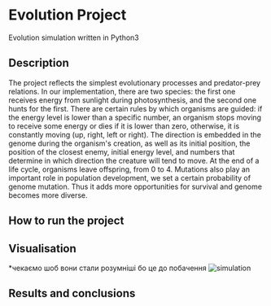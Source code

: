 # Evolution Project
Evolution simulation written in Python3
## Description
The project reflects the simplest evolutionary processes and predator-prey relations. In our implementation, there are two species: the first one receives energy from sunlight during photosynthesis, and the second one hunts for the first. There are certain rules by which organisms are guided: if the energy level is lower than a specific number, an organism stops moving to receive some energy or dies if it is lower than zero, otherwise, it is constantly moving (up, right, left or right). The direction is embedded in the genome during the organism's creation, as well as its initial position, the position of the closest enemy, initial energy level, and numbers that determine in which direction the creature will tend to move. At the end of a life cycle, organisms leave offspring, from 0 to 4. Mutations also play an important role in population development, we set a certain probability of genome mutation. Thus it adds more opportunities for survival and genome becomes more diverse.
## How to run the project
## Visualisation
*чекаємо шоб вони стали розумніші бо це до побачення
![simulation](https://user-images.githubusercontent.com/91615687/171931412-8779f812-15e6-4d3d-9aee-9244c06210b7.gif)
## Results and conclusions
